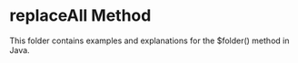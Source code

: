 # replaceAll Method

This folder contains examples and explanations for the $folder() method in Java.
